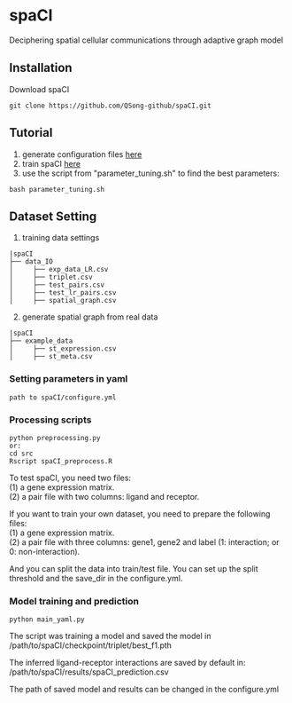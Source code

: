 # spaCI
Deciphering spatial cellular communications through adaptive graph model

## Installation
Download spaCI
```
git clone https://github.com/QSong-github/spaCI.git
```

## Tutorial
1. generate configuration files [here](https://github.com/QSong-github/spaCI/blob/main/tutorials/tutorial_conf.ipynb)
2. train spaCI [here](https://github.com/QSong-github/spaCI/blob/main/tutorials/tutorial_train.ipynb)
3. use the script from "parameter_tuning.sh" to find the best parameters:
```
bash parameter_tuning.sh
```

## Dataset Setting
1. training data settings
```
|spaCI
├── data_IO
│     ├── exp_data_LR.csv
│     ├── triplet.csv
│     ├── test_pairs.csv
│     ├── test_lr_pairs.csv
│     ├── spatial_graph.csv
```

2. generate spatial graph from real data
```
|spaCI
├── example_data
│     ├── st_expression.csv
│     ├── st_meta.csv
```

### Setting parameters in yaml
```
path to spaCI/configure.yml
```

### Processing scripts
```
python preprocessing.py
or:
cd src
Rscript spaCI_preprocess.R
```
To test spaCI, you need two files:     
(1) a gene expression matrix.  
(2) a pair file with two columns: ligand and receptor.   

If you want to train your own dataset, you need to prepare the following files:      
(1) a gene expression matrix.     
(2) a pair file with three columns: gene1, gene2 and label (1: interaction; or 0: non-interaction).

And you can split the data into train/test file.
You can set up the split threshold and the save_dir in the configure.yml. 

### Model training and prediction
```
python main_yaml.py
```
The script was training a model and saved the model in /path/to/spaCI/checkpoint/triplet/best_f1.pth

The inferred ligand-receptor interactions are saved by default in:
/path/to/spaCI/results/spaCI_prediction.csv 

The path of saved model and results can be changed in the configure.yml


